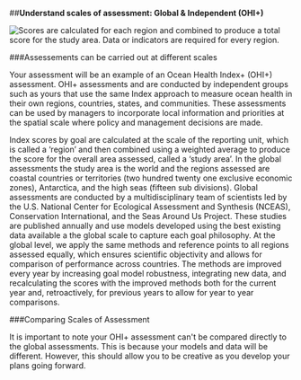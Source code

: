 ##**Understand scales of assessment: Global & Independent (OHI+)**

![Scores are calculated for each region and combined to produce a total score for the study area. Data or indicators are required for every region.](https://docs.google.com/drawings/d/1RsamVf-p5nSUS8_w--uU5I2717tqMPlhc3JEbW8Rvkg/pub?w=677&h=446)

###Assessements can be carried out at different scales

Your assessment will be an example of an Ocean Health Index+ (OHI+) assessment. OHI+ assessments and are conducted by independent groups such as yours that use the same Index approach to measure ocean health in their own regions, countries, states, and communities. These assessments can be used by managers to incorporate local information and priorities at the spatial scale where policy and management decisions are made.

Index scores by goal are calculated at the scale of the reporting unit, which is called a ‘region’ and then combined using a weighted average to produce the score for the overall area assessed, called a ‘study area’. In the global assessments the study area is the world and the regions assessed are coastal countries or territories (two hundred twenty one exclusive economic zones), Antarctica, and the high seas (fifteen sub divisions). Global assessments are conducted by a multidisciplinary team of scientists led by the U.S. National Center for Ecological Assessment and Synthesis (NCEAS), Conservation International, and the Seas Around Us Project. These studies are published annually and use models developed using the best existing data available a the global scale to capture each goal philosophy. At the global level, we apply the same methods and reference points to all regions assessed equally, which ensures scientific objectivity and allows for comparison of performance across countries. The methods are improved every year by increasing goal model robustness, integrating new data, and recalculating the scores with the improved methods both for the current year and, retroactively, for previous years to allow for year to year comparisons.

###Comparing Scales of Assessment

It is important to note your OHI+ assessment can't be compared directly to the global assessments. This is because your models and data will be different. However, this should allow you to be creative as you develop your plans going forward.
